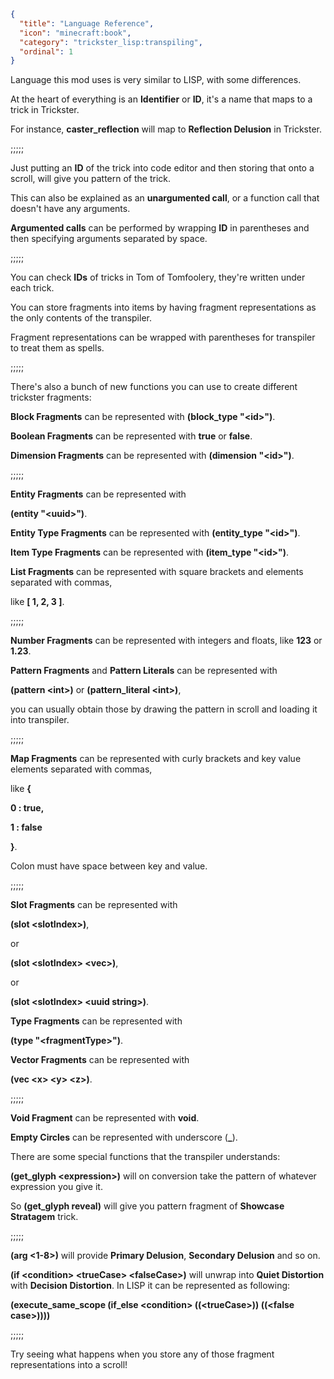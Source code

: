 ```json
{
  "title": "Language Reference",
  "icon": "minecraft:book",
  "category": "trickster_lisp:transpiling",
  "ordinal": 1
}
```

Language this mod uses is very similar to LISP, with some differences.


At the heart of everything is an **Identifier** or **ID**, it's a name that maps to a trick in Trickster.


For instance, **caster_reflection** will map to **Reflection Delusion** in Trickster.

;;;;;

Just putting an **ID** of the trick into code editor and then storing that onto a scroll, 
will give you pattern of the trick. 

This can also be explained as an **unargumented call**,
or a function call that doesn't have any arguments.


**Argumented calls** can be performed by wrapping **ID** in parentheses 
and then specifying arguments separated by space.

;;;;;

You can check **IDs** of tricks in Tom of Tomfoolery, they're written under each trick.


You can store fragments into items by having fragment representations as the only contents
of the transpiler.


Fragment representations can be wrapped with parentheses for transpiler to treat them as spells.

;;;;;

There's also a bunch of new functions you can use to create different trickster fragments:


**Block Fragments** can be represented with **(block_type "\<id\>")**.


**Boolean Fragments** can be represented with **true** or **false**.


**Dimension Fragments** can be represented with **(dimension "\<id\>")**.

;;;;;

**Entity Fragments** can be represented with 

**(entity "\<uuid\>")**.


**Entity Type Fragments** can be represented with **(entity_type "\<id\>")**.


**Item Type Fragments** can be represented with **(item_type "\<id\>")**.


**List Fragments** can be represented with square brackets and elements separated with commas, 

like **[ 1, 2, 3 ]**.

;;;;;

**Number Fragments** can be represented with integers and floats, like **123** or **1.23**.


**Pattern Fragments** and **Pattern Literals** can be represented with 

**(pattern \<int\>)** or **(pattern_literal \<int\>)**, 

you can usually obtain those by drawing the pattern in scroll and loading it into transpiler.

;;;;;

**Map Fragments** can be represented with curly brackets and key value elements separated with commas,


like **{**

**0 : true,**

**1 : false**

**}**.


Colon must have space between key and value.

;;;;;

**Slot Fragments** can be represented with

**(slot \<slotIndex\>)**,

or

**(slot \<slotIndex\> \<vec\>)**,

or

**(slot \<slotIndex\> \<uuid string\>)**.


**Type Fragments** can be represented with 

**(type "\<fragmentType\>")**.


**Vector Fragments** can be represented with

**(vec \<x\> \<y\> \<z\>)**.

;;;;;

**Void Fragment** can be represented with **void**.

**Empty Circles** can be represented with underscore (**_**).


There are some special functions that the transpiler understands:


**(get_glyph \<expression\>)** will on conversion take the pattern of whatever expression you give it.

So **(get_glyph reveal)** will give you pattern fragment of **Showcase Stratagem** trick.

;;;;;

**(arg \<1-8\>)** will provide **Primary Delusion**, **Secondary Delusion** and so on.


**(if \<condition\> \<trueCase\> \<falseCase\>)** will unwrap into **Quiet Distortion** with **Decision Distortion**.
In LISP it can be represented as following:

**(execute_same_scope (if_else \<condition\> ((\<trueCase\>)) ((\<false case\>))))**

;;;;;

Try seeing what happens when you store any of those fragment representations into a scroll!